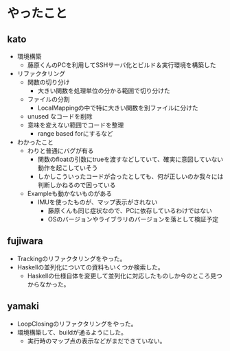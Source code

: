 # やったこと

## kato

- 環境構築
  - 藤原くんのPCを利用してSSHサーバ化とビルド＆実行環境を構築した
- リファクタリング
  - 関数の切り分け
    - 大きい関数を処理単位の分かる範囲で切り分けた
  - ファイルの分割
    - LocalMappingの中で特に大きい関数を別ファイルに分けた
  - unused なコードを削除
  - 意味を変えない範囲でコードを整理
    - range based forにするなど
- わかったこと
  - わりと普通にバグが有る
    - 関数のfloatの引数にtrueを渡すなどしていて、確実に意図していない動作を起こしていそう
    - しかしこういったコードが合ったとしても、何が正しいのか我々には判断しかねるので困っている
  - Exampleも動かないものがある
    - IMUを使ったものが、マップ表示がされない
      - 藤原くんも同じ症状なので、PCに依存しているわけではない
      - OSのバージョンやライブラリのバージョンを落として検証予定

## fujiwara

- Trackingのリファクタリングをやった。
- Haskellの並列化についての資料もいくつか検索した。
  - Haskellの仕様自体を変更して並列化に対応したものしか今のところ見つからなかった。

## yamaki

- LoopClosingのリファクタリングをやった。
- 環境構築して、buildが通るようにした。
  - 実行時のマップ点の表示などがまだできていない。
